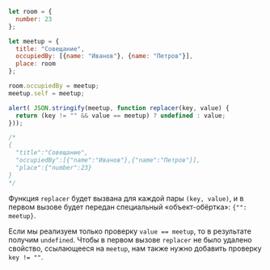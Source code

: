 
```js run
let room = {
  number: 23
};

let meetup = {
  title: "Совещание",
  occupiedBy: [{name: "Иванов"}, {name: "Петров"}],
  place: room
};

room.occupiedBy = meetup;
meetup.self = meetup;

alert( JSON.stringify(meetup, function replacer(key, value) {
  return (key != "" && value == meetup) ? undefined : value;
}));

/* 
{
  "title":"Совещание",
  "occupiedBy":[{"name":"Иванов"},{"name":"Петров"}],
  "place":{"number":23}
}
*/
```

Функция `replacer` будет вызвана для каждой пары `(key, value)`, и в первом вызове будет передан специальный «объект-обёртка»: `{"": meetup}`.

Если мы реализуем только проверку `value == meetup`, то в результате получим `undefined`. Чтобы в первом вызове `replacer` не было удалено свойство, ссылающееся на `meetup`, нам также нужно добавить проверку `key != ""`.
